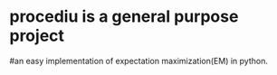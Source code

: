 # procediu is a general purpose project
#an easy implementation of expectation maximization(EM) in python.
